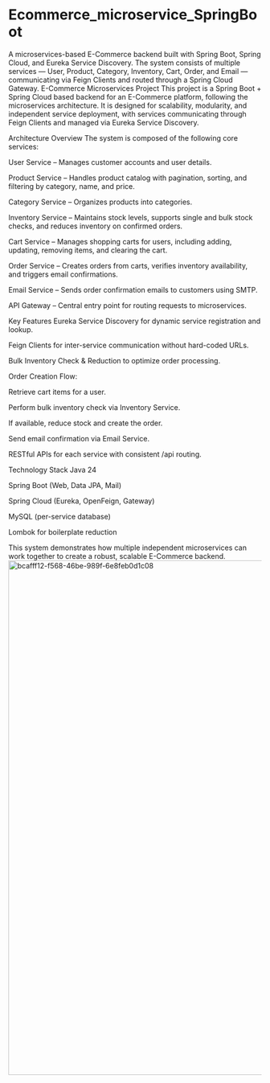 # Ecommerce_microservice_SpringBoot
A microservices-based E-Commerce backend built with Spring Boot, Spring Cloud, and Eureka Service Discovery. The system consists of multiple services — User, Product, Category, Inventory, Cart, Order, and Email — communicating via Feign Clients and routed through a Spring Cloud Gateway.
E-Commerce Microservices Project
This project is a Spring Boot + Spring Cloud based backend for an E-Commerce platform, following the microservices architecture.
It is designed for scalability, modularity, and independent service deployment, with services communicating through Feign Clients and managed via Eureka Service Discovery.

Architecture Overview
The system is composed of the following core services:

User Service – Manages customer accounts and user details.

Product Service – Handles product catalog with pagination, sorting, and filtering by category, name, and price.

Category Service – Organizes products into categories.

Inventory Service – Maintains stock levels, supports single and bulk stock checks, and reduces inventory on confirmed orders.

Cart Service – Manages shopping carts for users, including adding, updating, removing items, and clearing the cart.

Order Service – Creates orders from carts, verifies inventory availability, and triggers email confirmations.

Email Service – Sends order confirmation emails to customers using SMTP.

API Gateway – Central entry point for routing requests to microservices.

Key Features
Eureka Service Discovery for dynamic service registration and lookup.

Feign Clients for inter-service communication without hard-coded URLs.

Bulk Inventory Check & Reduction to optimize order processing.

Order Creation Flow:

Retrieve cart items for a user.

Perform bulk inventory check via Inventory Service.

If available, reduce stock and create the order.

Send email confirmation via Email Service.

RESTful APIs for each service with consistent /api routing.

Technology Stack
Java 24

Spring Boot (Web, Data JPA, Mail)

Spring Cloud (Eureka, OpenFeign, Gateway)

MySQL (per-service database)

Lombok for boilerplate reduction

This system demonstrates how multiple independent microservices can work together to create a robust, scalable E-Commerce backend.<img width="1536" height="1024" alt="bcafff12-f568-46be-989f-6e8feb0d1c08" src="https://github.com/user-attachments/assets/13a87757-42ee-4df0-a51a-c8d524d062c7" />
